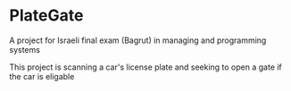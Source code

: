 # PlateGate
A project for Israeli final exam (Bagrut) in managing and programming systems

This project is scanning a car's license plate and seeking to open a gate if the car is eligable 
